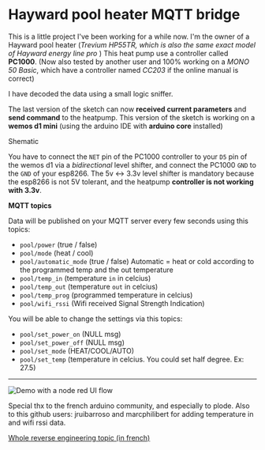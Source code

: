 # Hayward pool heater MQTT bridge

This is a little project I've been working for a while now. I'm the owner of a Hayward pool heater (*Trevium HP55TR, which is also the same exact model of Hayward energy line pro* )
This heat pump use a controller called **PC1000**.
(Now also tested by another user and 100% working on a *MONO 50 Basic*, which have a controller named *CC203* if the online manual is correct)

I have decoded the data using a small logic sniffer.

The last version of the sketch can now **received current parameters** and **send command** to the heatpump.
This version of the sketch is working on a **wemos d1 mini** (using the arduino IDE with **arduino core** installed)

Shematic

You have to connect the `NET` pin of the PC1000 controller to your `D5` pin of the wemos d1 via a *bidirectional* level shifter, and connect the PC1000 `GND` to the `GND` of your esp8266.
The 5v <-> 3.3v level shifter is mandatory because the esp8266 is not 5V tolerant, and the heatpump **controller is not working with 3.3v**.



**MQTT topics**

Data will be published on your MQTT server every few seconds using this topics:

- `pool/power`  (true / false)
- `pool/mode` (heat / cool)
- `pool/automatic_mode` (true / false) Automatic = heat or cold according to the programmed temp and the out temperature
- `pool/temp_in`  (temperature `in` in celcius)
- `pool/temp_out`  (temperature `out` in celcius)
- `pool/temp_prog`  (programmed temperature in celcius)
- `pool/wifi_rssi`  (Wifi received Signal Strength Indication)

You will be able to change the settings via this topics:

- `pool/set_power_on`  (NULL msg)
- `pool/set_power_off` (NULL msg)
- `pool/set_mode` (HEAT/COOL/AUTO)
- `pool/set_temp`  (temperature in celcius. You could set half degree. Ex: 27.5)

---------

![Demo with a node red UI flow](https://raw.githubusercontent.com/njanik/hayward-pool-heater-mqtt/master/20200523_111808.jpg)



Special thx to the french arduino community, and especially to plode.
Also to this github users: jruibarroso and marcphilibert for adding temperature in and wifi rssi data.

[Whole reverse engineering topic (in french)](https://forum.arduino.cc/index.php?topic=258722.0)



